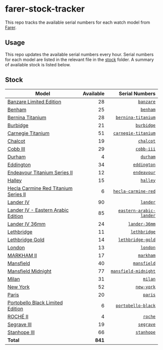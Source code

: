 # farer-stock-tracker

This repo tracks the available serial numbers for each watch model from [Farer](https://farer.com).

## Usage

This repo updates the available serial numbers every hour. Serial numbers for each model are listed in the relevant file in the [stock](./stock) folder. A summary of available stock is listed below.

## Stock

| Model | Available | Serial Numbers |
| ----- | --------: | -------------: |
| [Banzare Limited Edition](https://usd.farer.com/products/banzare) | 28 | [`banzare`](./stock/banzare) |
| [Benham](https://usd.farer.com/products/benham) | 25 | [`benham`](./stock/benham) |
| [Bernina Titanium](https://usd.farer.com/products/bernina-titanium) | 28 | [`bernina-titanium`](./stock/bernina-titanium) |
| [Burbidge](https://usd.farer.com/products/burbidge) | 21 | [`burbidge`](./stock/burbidge) |
| [Carnegie Titanium](https://usd.farer.com/products/carnegie-titanium) | 51 | [`carnegie-titanium`](./stock/carnegie-titanium) |
| [Chalcot](https://usd.farer.com/products/chalcot) | 19 | [`chalcot`](./stock/chalcot) |
| [Cobb III](https://usd.farer.com/products/cobb-iii) | 29 | [`cobb-iii`](./stock/cobb-iii) |
| [Durham](https://usd.farer.com/products/durham) | 4 | [`durham`](./stock/durham) |
| [Eddington](https://usd.farer.com/products/eddington) | 34 | [`eddington`](./stock/eddington) |
| [Endeavour Titanium Series II](https://usd.farer.com/products/endeavour) | 12 | [`endeavour`](./stock/endeavour) |
| [Halley](https://usd.farer.com/products/halley) | 15 | [`halley`](./stock/halley) |
| [Hecla Carmine Red Titanium Series II](https://usd.farer.com/products/hecla-carmine-red) | 6 | [`hecla-carmine-red`](./stock/hecla-carmine-red) |
| [Lander IV](https://usd.farer.com/products/lander) | 90 | [`lander`](./stock/lander) |
| [Lander IV - Eastern Arabic Edition](https://usd.farer.com/products/eastern-arabic-lander) | 85 | [`eastern-arabic-lander`](./stock/eastern-arabic-lander) |
| [Lander IV 36mm](https://usd.farer.com/products/lander-36mm) | 24 | [`lander-36mm`](./stock/lander-36mm) |
| [Lethbridge](https://usd.farer.com/products/lethbridge) | 11 | [`lethbridge`](./stock/lethbridge) |
| [Lethbridge Gold](https://usd.farer.com/products/lethbridge-gold) | 14 | [`lethbridge-gold`](./stock/lethbridge-gold) |
| [London](https://usd.farer.com/products/london) | 13 | [`london`](./stock/london) |
| [MARKHAM II](https://usd.farer.com/products/markham) | 17 | [`markham`](./stock/markham) |
| [Mansfield](https://usd.farer.com/products/mansfield) | 40 | [`mansfield`](./stock/mansfield) |
| [Mansfield Midnight](https://usd.farer.com/products/mansfield-midnight) | 77 | [`mansfield-midnight`](./stock/mansfield-midnight) |
| [Milan](https://usd.farer.com/products/milan) | 31 | [`milan`](./stock/milan) |
| [New York](https://usd.farer.com/products/new-york) | 52 | [`new-york`](./stock/new-york) |
| [Paris](https://usd.farer.com/products/paris) | 20 | [`paris`](./stock/paris) |
| [Portobello Black Limited Edition](https://usd.farer.com/products/portobello-black) | 6 | [`portobello-black`](./stock/portobello-black) |
| [ROCHÉ II](https://usd.farer.com/products/roche) | 4 | [`roche`](./stock/roche) |
| [Segrave III](https://usd.farer.com/products/segrave) | 19 | [`segrave`](./stock/segrave) |
| [Stanhope III](https://usd.farer.com/products/stanhope) | 66 | [`stanhope`](./stock/stanhope) |
| **Total** | **841** | |
